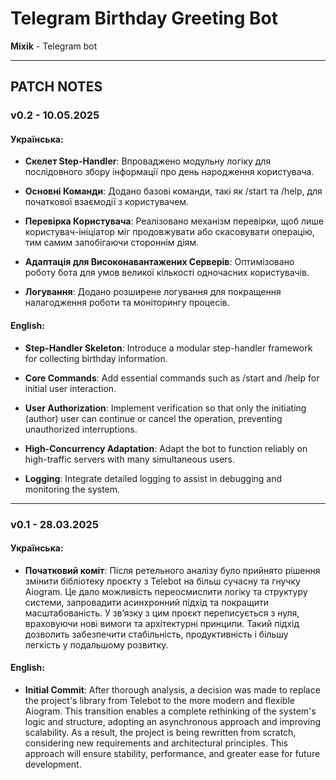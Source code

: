 # Telegram Birthday Greeting Bot

**Mixik** - Telegram bot

---

## PATCH NOTES

### v0.2 - 10.05.2025

#### Українська:

- **Скелет Step-Handler**: Впроваджено модульну логіку для послідовного збору інформації про день народження користувача.

- **Основні Команди**: Додано базові команди, такі як /start та /help, для початкової взаємодії з користувачем.

- **Перевірка Користувача**: Реалізовано механізм перевірки, щоб лише користувач-ініціатор міг продовжувати або скасовувати операцію, тим самим запобігаючи стороннім діям.

- **Адаптація для Високонавантажених Серверів**: Оптимізовано роботу бота для умов великої кількості одночасних користувачів.

- **Логування**: Додано розширене логування для покращення налагодження роботи та моніторингу процесів.

#### English:

- **Step-Handler Skeleton**: Introduce a modular step-handler framework for collecting birthday information.

- **Core Commands**: Add essential commands such as /start and /help for initial user interaction.

- **User Authorization**: Implement verification so that only the initiating (author) user can continue or cancel the operation, preventing unauthorized interruptions.

- **High-Concurrency Adaptation**: Adapt the bot to function reliably on high-traffic servers with many simultaneous users.

- **Logging**: Integrate detailed logging to assist in debugging and monitoring the system.

---

### v0.1 - 28.03.2025

#### Українська:

- **Початковий коміт**: Після ретельного аналізу було прийнято рішення змінити бібліотеку проєкту з Telebot на більш сучасну та гнучку Aiogram. Це дало можливість переосмислити логіку та структуру системи, запровадити асинхронний підхід та покращити масштабованість. У зв’язку з цим проєкт переписується з нуля, враховуючи нові вимоги та архітектурні принципи. Такий підхід дозволить забезпечити стабільність, продуктивність і більшу легкість у подальшому розвитку.

#### English:

- **Initial Commit**: After thorough analysis, a decision was made to replace the project's library from Telebot to the more modern and flexible Aiogram. This transition enables a complete rethinking of the system's logic and structure, adopting an asynchronous approach and improving scalability. As a result, the project is being rewritten from scratch, considering new requirements and architectural principles. This approach will ensure stability, performance, and greater ease for future development.

